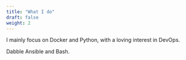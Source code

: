 ```yaml
---
title: "What I do"
draft: false
weight: 2
---
```


I mainly focus on Docker and Python, with a loving interest in DevOps.

Dabble Ansible and Bash.
